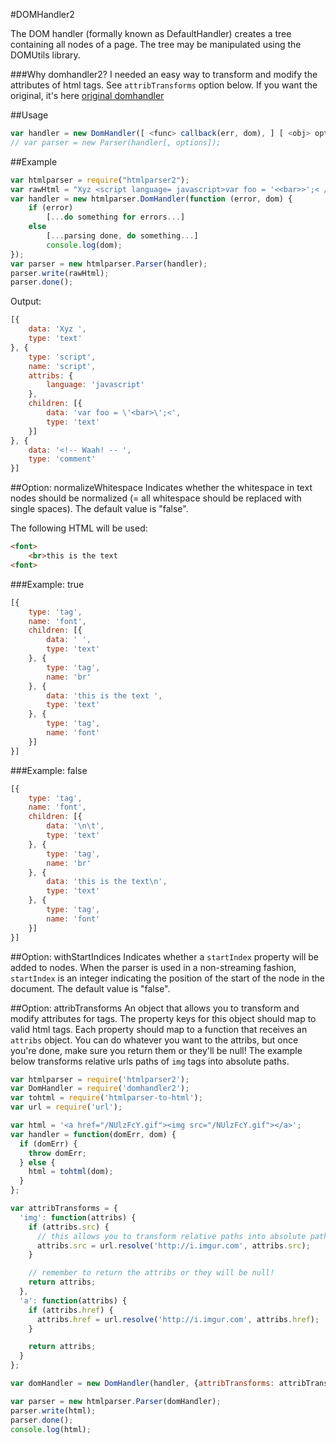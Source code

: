 #DOMHandler2

The DOM handler (formally known as DefaultHandler) creates a tree containing all nodes of a page. The tree may be manipulated using the DOMUtils library.

###Why domhandler2?
I needed an easy way to transform and modify the attributes of html tags. See `attribTransforms` option below. If you
want the original, it's here [original domhandler](https://github.com/fb55/domhandler)

##Usage
```javascript
var handler = new DomHandler([ <func> callback(err, dom), ] [ <obj> options ]);
// var parser = new Parser(handler[, options]);
```

##Example
```javascript
var htmlparser = require("htmlparser2");
var rawHtml = "Xyz <script language= javascript>var foo = '<<bar>>';< /  script><!--<!-- Waah! -- -->";
var handler = new htmlparser.DomHandler(function (error, dom) {
    if (error)
    	[...do something for errors...]
    else
    	[...parsing done, do something...]
        console.log(dom);
});
var parser = new htmlparser.Parser(handler);
parser.write(rawHtml);
parser.done();
```

Output:

```javascript
[{
    data: 'Xyz ',
    type: 'text'
}, {
    type: 'script',
    name: 'script',
    attribs: {
    	language: 'javascript'
    },
    children: [{
    	data: 'var foo = \'<bar>\';<',
    	type: 'text'
    }]
}, {
    data: '<!-- Waah! -- ',
    type: 'comment'
}]
```

##Option: normalizeWhitespace
Indicates whether the whitespace in text nodes should be normalized (= all whitespace should be replaced with single spaces). The default value is "false".

The following HTML will be used:

```html
<font>
	<br>this is the text
<font>
```

###Example: true

```javascript
[{
    type: 'tag',
    name: 'font',
    children: [{
    	data: ' ',
    	type: 'text'
    }, {
    	type: 'tag',
    	name: 'br'
    }, {
    	data: 'this is the text ',
    	type: 'text'
    }, {
    	type: 'tag',
    	name: 'font'
    }]
}]
```

###Example: false

```javascript
[{
    type: 'tag',
    name: 'font',
    children: [{
    	data: '\n\t',
    	type: 'text'
    }, {
    	type: 'tag',
    	name: 'br'
    }, {
    	data: 'this is the text\n',
    	type: 'text'
    }, {
    	type: 'tag',
    	name: 'font'
    }]
}]
```

##Option: withStartIndices
Indicates whether a `startIndex` property will be added to nodes. When the parser is used in a non-streaming fashion, `startIndex` is an integer indicating the position of the start of the node in the document. The default value is "false".

##Option: attribTransforms
An object that allows you to transform and modify attributes for tags. The property keys for this object should map to valid html tags. Each property should map to a function that receives an `attribs` object. You can do whatever you
want to the attribs, but once you're done, make sure you return them or they'll be null! The example below
transforms relative urls paths of `img` tags into absolute paths.

```javascript
var htmlparser = require('htmlparser2');
var DomHandler = require('domhandler2');
var tohtml = require('htmlparser-to-html');
var url = require('url');

var html = '<a href="/NUlzFcY.gif"><img src="/NUlzFcY.gif"></a>';
var handler = function(domErr, dom) {
  if (domErr) {
    throw domErr;
  } else {
    html = tohtml(dom);
  }
};

var attribTransforms = {
  'img': function(attribs) {
    if (attribs.src) {
      // this allows you to transform relative paths into absolute paths
      attribs.src = url.resolve('http://i.imgur.com', attribs.src);
    }

    // remember to return the attribs or they will be null!
    return attribs;
  },
  'a': function(attribs) {
    if (attribs.href) {
      attribs.href = url.resolve('http://i.imgur.com', attribs.href);
    }

    return attribs;
  }
};

var domHandler = new DomHandler(handler, {attribTransforms: attribTransforms});

var parser = new htmlparser.Parser(domHandler);
parser.write(html);
parser.done();
console.log(html);
```
